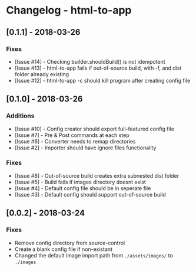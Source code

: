 # Changelog - html-to-app

## [0.1.1] - 2018-03-26

### Fixes

- [Issue #14] - Checking builder.shouldBuild() is not idempotent
- [Issue #13] - html-to-app fails if out-of-source build, with -f, and dist folder already existing
- [Issue #12] - html-to-app -c should kill program after creating config file

## [0.1.0] - 2018-03-26

### Additions

- [Issue #10] - Config creator should export full-featured config file
- [Issue #7] - Pre & Post commands at each step
- [Issue #6] - Converter needs to remap directories
- [Issue #2] - Importer should have ignore files functionality

### Fixes

- [Issue #8] - Out-of-source build creates extra subnested dist folder
- [Issue #5] - Build fails if images directory doesnt exist
- [Issue #4] - Default config file should be in seperate file
- [Issue #3] - Default config should support out-of-source build

## [0.0.2] - 2018-03-24

### Fixes

- Remove config directory from source-control
- Create a blank config file if non-existant
- Changed the default image import path from `./assets/images/` to `./images`

